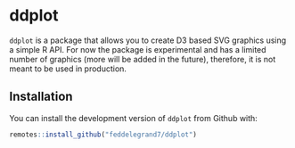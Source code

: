 
# ddplot

<!-- badges: start -->
<!-- badges: end -->

`ddplot` is a package that allows you to create D3 based SVG graphics using a simple R API. For now the package is experimental and has a limited number of graphics (more will be added in the future), therefore, it is not meant to be used in production. 

## Installation

You can install the development version of `ddplot` from Github with:

``` r
remotes::install_github("feddelegrand7/ddplot")
```

